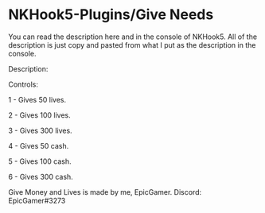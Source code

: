 # NKHook5-Plugins/Give Needs

You can read the description here and in the console of NKHook5. All of the 
description is just copy and pasted from what I put as the description in the console.

Description:

Controls:

1 - Gives 50 lives.

2 - Gives 100 lives.

3 - Gives 300 lives.

4 - Gives 50 cash.

5 - Gives 100 cash.

6 - Gives 300 cash.

Give Money and Lives is made by me, EpicGamer. Discord: EpicGamer#3273
